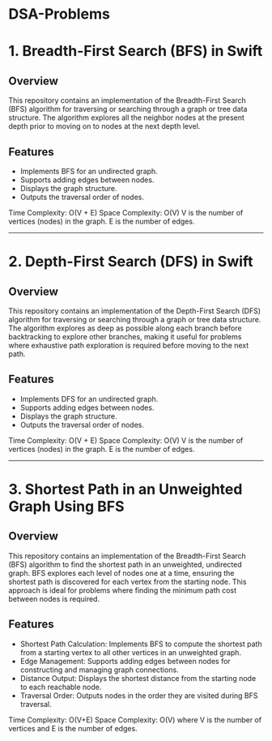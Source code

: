# DSA-Problems

# 1. Breadth-First Search (BFS) in Swift

## Overview
This repository contains an implementation of the Breadth-First Search (BFS) algorithm for traversing or searching through a graph or tree data structure. The algorithm explores all the neighbor nodes at the present depth prior to moving on to nodes at the next depth level.

## Features
- Implements BFS for an undirected graph.
- Supports adding edges between nodes.
- Displays the graph structure.
- Outputs the traversal order of nodes.

Time Complexity: O(V + E)
Space Complexity: O(V)
V is the number of vertices (nodes) in the graph.
E is the number of edges.


----------------------------------------------------------------------------------------------


# 2. Depth-First Search (DFS) in Swift
## Overview
This repository contains an implementation of the Depth-First Search (DFS) algorithm for traversing or searching through a graph or tree data structure. The algorithm explores as deep as possible along each branch before backtracking to explore other branches, making it useful for problems where exhaustive path exploration is required before moving to the next path.

## Features
- Implements DFS for an undirected graph.
- Supports adding edges between nodes.
- Displays the graph structure.
- Outputs the traversal order of nodes.

Time Complexity: O(V + E)
Space Complexity: O(V)
V is the number of vertices (nodes) in the graph. 
E is the number of edges.


----------------------------------------------------------------------------------------------


# 3. Shortest Path in an Unweighted Graph Using BFS
## Overview
This repository contains an implementation of the Breadth-First Search (BFS) algorithm to find the shortest path in an unweighted, undirected graph. BFS explores each level of nodes one at a time, ensuring the shortest path is discovered for each vertex from the starting node. This approach is ideal for problems where finding the minimum path cost between nodes is required.

## Features
- Shortest Path Calculation: Implements BFS to compute the shortest path from a starting vertex to all other vertices in an unweighted graph.
- Edge Management: Supports adding edges between nodes for constructing and managing graph connections.
- Distance Output: Displays the shortest distance from the starting node to each reachable node.
- Traversal Order: Outputs nodes in the order they are visited during BFS traversal.
  
Time Complexity: O(V+E)
Space Complexity: O(V)
where V is the number of vertices and E is the number of edges.

